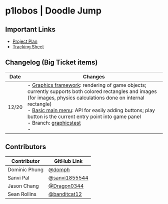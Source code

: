 # p1lobos | Doodle Jump

## Important Links
- [Project Plan](https://docs.google.com/document/d/1jYTJFEbOkNMGJ4XClDhd64PQ3HHtHixpTIzzufnhGJk/edit?usp=sharing)
- [Tracking Sheet](https://github.com/domph/p1lobos-doodlejump/projects/1)

## Changelog (Big Ticket items)

Date | Changes |
----------- | ----------- |
12/20 | - [Graphics framework](https://github.com/domph/p1lobos-doodlejump/blob/graphicstest/src/View/GamePanel.java): rendering of game objects; currently supports both colored rectangles and images (for images, physics calculations done on internal rectangle) <br> - [Basic main menu](https://github.com/domph/p1lobos-doodlejump/blob/graphicstest/src/View/MainMenu.java): API for easily adding buttons; play button is the current entry point into game panel <br> - Branch: [graphicstest](https://github.com/domph/p1lobos-doodlejump/tree/graphicstest) <br> - |

## Contributors
Contributor | GitHub Link |
----------- | ----------- |
Dominic Phung | [@domph](https://github.com/domph) |
Sanvi Pal | [@sanvi1855544](https://github.com/sanvi1855544) |
Jason Chang | [@Dragon0344](https://github.com/Dragon0344) |
Sean Rollins | [@banditcat12](https://github.com/banditcat12) |

